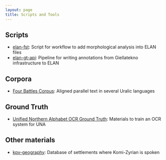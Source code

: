 ```yaml
---
layout: page
title: Scripts and Tools
---
```


## Scripts

- [elan-fst](https://github.com/langdoc/elan-fst): Script for workflow to add morphological analysis into ELAN files
- [elan-gt-api](https://github.com/langdoc/elan-gt-api): Pipeline for writing annotations from Giellatekno infrastructure to ELAN

## Corpora

- [Four Battles Corpus](https://github.com/langdoc/four-battles-corpus): Aligned parallel text in several Uralic languages

## Ground Truth

- [Unified Northern Alphabet OCR Ground Truth](https://github.com/langdoc/unified-northern-alphabet-ocr): Materials to train an OCR system for UNA

## Other materials

- [kpv-geography](https://github.com/langdoc/kpv-geography): Database of settlements where Komi-Zyrian is spoken
